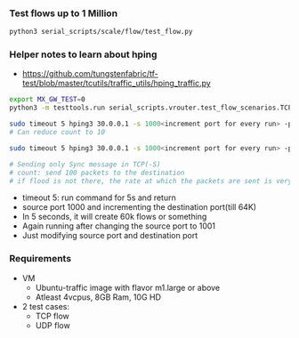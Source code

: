 ### Test flows up to 1 Million

```sh
python3 serial_scripts/scale/flow/test_flow.py
```

### Helper notes to learn about hping

* https://github.com/tungstenfabric/tf-test/blob/master/tcutils/traffic_utils/hping_traffic.py

```sh
export MX_GW_TEST=0
python3 -m testtools.run serial_scripts.vrouter.test_flow_scenarios.TCPFlowEvictionTests.test_hping3_tcp_traffic_for_eviction
```

```sh
sudo timeout 5 hping3 30.0.0.1 -s 1000<increment port for every run> -p ++1000 --udp --count 100 -V
# Can reduce count to 10

sudo timeout 5 hping3 30.0.0.1 -s 1000<increment port for every run> -p ++2000 -S --count 10 -V --flood

# Sending only Sync message in TCP(-S)
# count: send 100 packets to the destination
# if flood is not there, the rate at which the packets are sent is very slow
```
* timeout 5: run command for 5s and return
* source port 1000 and incrementing the destination port(till 64K)
* In 5 seconds, it will create 60k flows or something
* Again running after changing the source port to 1001
* Just modifying source port and destination port

### Requirements

* VM
  * Ubuntu-traffic image with flavor m1.large or above
  * Atleast 4vcpus, 8GB Ram, 10G HD
* 2 test cases:
  * TCP flow
  * UDP flow